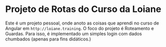 # Projeto de Rotas do Curso da Loiane

Este é um projeto pessoal, onde anoto as coisas que aprendi no curso de Angular em `http://loiane.training`. O foco do projeto é Roteamento e Guardas. Para isso, é implementado um simples login com dados chumbados (apenas para fins didáticos.) 
